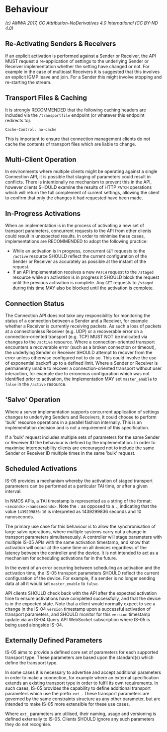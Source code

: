 # Behaviour

_(c) AMWA 2017, CC Attribution-NoDerivatives 4.0 International (CC BY-ND 4.0)_

## Re-Activating Senders & Receivers

If an explicit activation is performed against a Sender or Receiver, the API MUST request a re-application of settings to the underlying Sender or Receiver implementation whether the setting have changed or not. For example in the case of multicast Receivers it is suggested that this involves an explicit IGMP leave and join. For a Sender this might involve stopping and re-starting the stream.

## Transport Files & Caching

It is strongly RECOMMENDED that the following caching headers are included via the `/transportfile` endpoint (or whatever this endpoint redirects to).

```http
Cache-Control: no-cache
```

This is important to ensure that connection management clients do not cache the contents of transport files which are liable to change.

## Multi-Client Operation

In environments where multiple clients might be operating against a single Connection API, it is possible that staging of parameters could result in conflicts. There is intentionally no mechanism to prevent this in the API, however clients SHOULD examine the results of HTTP `PATCH` operations which will return the full complement of current settings, allowing the client to confirm that only the changes it had requested have been made.

## In-Progress Activations

When an implementation is in the process of activating a new set of transport parameters, concurrent requests to the API from other clients could result in unexpected results. In order to minimise these cases, implementations are RECOMMENDED to adopt the following practice:

- While an activation is in progress, concurrent `GET` requests to the `/active` resource SHOULD reflect the current configuration of the Sender or Receiver as accurately as possible at the instant of the request.
- If an API implementation receives a new `PATCH` request to the `/staged` resource while an activation is in progress it SHOULD block the request until the previous activation is complete. Any `GET` requests to `/staged` during this time MAY also be blocked until the activation is complete.

## Connection Status

The Connection API does not take any responsibility for monitoring the status of a connection between a Sender and a Receiver, for example whether a Receiver is currently receiving packets. As such a loss of packets at a connectionless Receiver (e.g. UDP) or a recoverable error on a connection-oriented transport (e.g. TCP) MUST NOT be indicated via changes to the `/active` resource. Where a connection-oriented transport encounters a recoverable error (such as a broken connection or timeout), the underlying Sender or Receiver SHOULD attempt to recover from the error unless otherwise configured not to do so. This could involve the use of exponential backoff up to a defined limit. Where a Sender or Receiver is permanently unable to recover a connection-oriented transport without user interaction, for example due to erroneous configuration which was not identified prior to activation, the implementation MAY set `master_enable` to `false` in the `/active` resource.

## 'Salvo' Operation

Where a server implementation supports concurrent application of settings changes to underlying Senders and Receivers, it could choose to perform 'bulk' resource operations in a parallel fashion internally. This is an implementation decision and is not a requirement of this specification.

If a 'bulk' request includes multiple sets of parameters for the same Sender or Receiver ID the behaviour is defined by the implementation. In order to maximise interoperability clients are encouraged not to include the same Sender or Receiver ID multiple times in the same 'bulk' request.

## Scheduled Activations

IS-05 provides a mechanism whereby the activation of staged transport parameters can be performed at a particular TAI time, or after a given interval.

In NMOS APIs, a TAI timestamp is represented as a string of the format: `<seconds>:<nanoseconds>`. Note the `:` as opposed to a `.`, indicating that the value `1439299836:10` is interpreted as 1439299836 seconds and 10 nanoseconds.

The primary use case for this behaviour is to allow the synchronisation of large salvo operations, where multiple systems carry out a change in transport parameters simultaneously. A controller will stage parameters with multiple IS-05 APIs with the same activation timestamp, and know that activation will occur at the same time on all devices regardless of the latency between the controller and the device. It is not intended to act as a mechanism for scheduling activations far in the future.

In the event of an error occurring between scheduling an activation and the activation time, the IS-05 transport parameters SHOULD reflect the current configuration of the device. For example, if a sender is no longer sending data at all it would set `master_enable` to `false`.

API clients SHOULD check back with the API after the expected activation time to ensure activations have completed successfully, and that the device is in the expected state. Note that a client would normally expect to see a change in the IS-04 `version` timestamp upon a successful activation of transport parameters, and SHOULD monitor for this `version` timestamp update via an IS-04 Query API WebSocket subscription where IS-05 is being used alongside IS-04.

## Externally Defined Parameters

IS-05 aims to provide a defined core set of parameters for each supported transport type. These parameters are based upon the standard(s) which define the transport type.

In some cases it is necessary to advertise and accept additional parameters in order to make a connection, for example where an external specification extends an existing transport type in order to fulfil its own requirements. In such cases, IS-05 provides the capability to define additional transport parameters which use the prefix `ext_`. These transport parameters are governed by the same constraints structure as any other parameter, but are intended to make IS-05 more extensible for these use cases.

Where `ext_` parameters are utilised, their naming, usage and versioning is defined externally to IS-05. Clients SHOULD ignore any such parameters they do not recognise.
